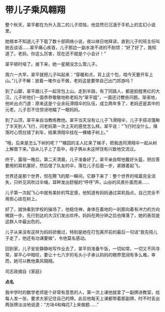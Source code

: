 # 带儿子乘风翱翔

整个秋天，翠平都在为升入高二的儿子烦恼，他显然已沉湎于手机上的玄幻小说里。 

她根本不知道儿子下载了数十部网络小说，夜以继日地拜读，直到儿子的班主任叫她去谈话……翠平痛心疾首，儿子那边一副水泼不进的不耐烦：“好了好了，我知道了。老妈，你这么厉害，现在还不就是个小会计！” 

翠平顿时哑了。接下来，她一星期没怎么管儿子。 

周六一大早，翠平就把儿子叫起来：“穿暖和点，背上这个包，咱今天要开车上山。”儿子不解：放着一堆作业不做，老妈这是要带自己出门郊游吗？ 

到了山脚，翠平跟儿子一起背包上山。走到半路，有了同路人，都是脸膛黑红的大汉。儿子听他们一面恭恭敬敬地称老妈为“翠平姐”，一面还讨教些问题。渐渐地，他听出点门道：原来这是个业余玩滑翔伞的队伍，成立两年多了，老妈还是其中的元老。儿子忍不住惊讶地瞄了一眼妈妈。 

到了山顶，翠平亲自当教练教他。翠平当天没有让儿子飞滑翔伞，儿子手搭凉篷瞅了半天别人飞行，问老妈第一次上天的感觉怎么样。翠平说：“飞行时没什么，降落时心慌拉错了刹车，结果滑翔伞挂在一棵橘子树上。” 

“哦，后来是怎么下树的呢？”“橘园的主人扛来了梯子，把我连同滑翔伞一起从树上解救下来。”自从儿子上了高中，母子俩从未这样饶有兴致地交流过。 

终于，露宿一晚后，第二天清晨，儿子准备好了。翠平亲自帮他戴好头盔，把应答要用的耳机塞好，然后借了队友的伞，落在儿子后面一步，紧跟着起飞。 

世界还是那个世界，但在腾飞的那一瞬间，它静下来了：整个世界的喧嚣完全消失，只听见风吹过伞绳，耳畔发出舒服的“呼呼”声。山谷的风景扑面而来…… 

儿子第一次起飞心中就有美妙的笃定感，他知道有妈妈通过耳机指点，自己完全不用担心挂在树上。 

好了，就快看到学校的操场了，他稳住神，身体在着地的一刹那向着有冲力的方向微跳一步。先行到达的大汉们发出欢呼。妈妈在两分钟之后也降落了，她的表现是这群人中最出色的。 

儿子从来没有这样为妈妈骄傲过，特别是她在打包离开前的最后一句话“我先陪儿子走了，他还有功课要做”，令他莫名感动。 

回到家，儿子安安静静地写作业去了，翠平则准备午饭，一切如常，一切又不同寻常。翠平心中暗叹，要让十七八岁的毛头小子承认妈妈的眼界宽阔有多么难。幸而，她可以教他乘风翱翔。 

司志政摘自《家庭》 

**点名**

我中学时的数学老师是个非常有意思的人，第一次上课他就拿了一副牌进教室，给每人发一张，要求大家记住自己的牌。此后他每天上课都带着那副牌，时不时丢出两张牌淡淡地说道：“方块4和梅花7上来做题……”